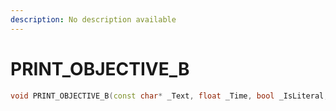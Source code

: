```yaml
---
description: No description available 
---
```


# PRINT_OBJECTIVE_B

```cpp
void PRINT_OBJECTIVE_B(const char* _Text, float _Time, bool _IsLiteral, int _PrintType, int _Unk0, int _Unk1, int _Unk2, int _Unk3);
```